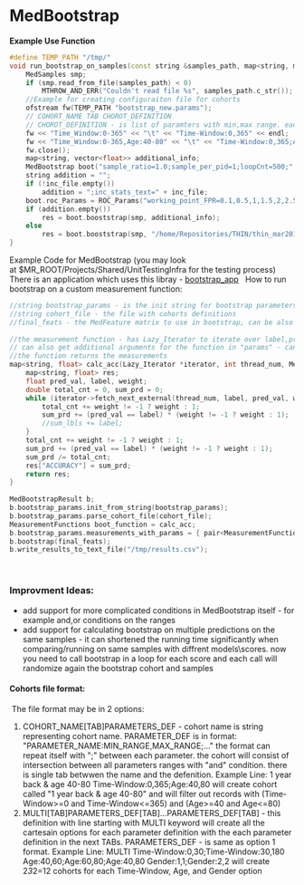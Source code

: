 # MedBootstrap
**Example Use Function**
```c++
#define TEMP_PATH "/tmp/"
void run_bootstrap_on_samples(const string &samples_path, map<string, map<string, float>> &res, const string &inc_file = "") {
    MedSamples smp;
    if (smp.read_from_file(samples_path) < 0)
        MTHROW_AND_ERR("Couldn't read file %s", samples_path.c_str());
    //Example for creating configuraiton file for cohorts
    ofstream fw(TEMP_PATH "bootstrap_new.params");
    // COHORT_NAME TAB CHOROT_DEFINITION
    // CHOROT_DEFINITION - is list of paramters with min,max range. each param is seprated by ;
    fw << "Time_Window:0-365" << "\t" << "Time-Window:0,365" << endl;
    fw << "Time_Window:0-365,Age:40-80" << "\t" << "Time-Window:0,365;Age:40,80" << endl;
    fw.close();
    map<string, vector<float>> additional_info;
    MedBootstrap boot("sample_ratio=1.0;sample_per_pid=1;loopCnt=500;" "filter_cohort=" + TEMP_PATH + "bootstrap_new.params");
    string addition = "";
    if (!inc_file.empty())
        addition = ";inc_stats_text=" + inc_file;
    boot.roc_Params = ROC_Params("working_point_FPR=0.1,0.5,1,1.5,2,2.5,3,3.5,4,4.5,5,10;" + "working_point_SENS=5,10,20,30,40,50,60,70,80,90;score_resolution=0.0001;score_bins=0" + addition);
    if (addition.empty())
        res = boot.booststrap(smp, additional_info);
    else
        res = boot.booststrap(smp, "/home/Repositories/THIN/thin_mar2017/thin.repository");
}
```
Example Code for MedBootstrap (you may look at $MR_ROOT/Projects/Shared/UnitTestingInfra for the testing process)
There is an application which uses this libray - [bootstrap_app](../../Medial%20Tools/bootstrap_app)
 
How to run bootstrap on a custom measurement function:
```c++
//string bootstrap_params - is the init string for bootstrap parameters
//string cohort_file - the file with cohorts definitions
//final_feats - the MedFeature matrix to use in bootstrap, can be also MedSamples (than you can only filter Age,Gender,TimeWindow) in cohorts
 
//the measurement function - has Lazy_Iterator to iterate over label,pred,weight in bootstrap loop
// can also get additional arguments for the function in "params" - can be working points in ROC for example
//the function returns the measurements
map<string, float> calc_acc(Lazy_Iterator *iterator, int thread_num, Measurement_Params *params) {
	map<string, float> res;
	float pred_val, label, weight;
	double total_cnt = 0, sum_prd = 0;
	while (iterator->fetch_next_external(thread_num, label, pred_val, weight)) {
		total_cnt += weight != -1 ? weight : 1;
		sum_prd += (pred_val == label) * (weight != -1 ? weight : 1);
		//sum_lbls += label;
	}
	total_cnt += weight != -1 ? weight : 1;
	sum_prd += (pred_val == label) * (weight != -1 ? weight : 1);
	sum_prd /= total_cnt;
	res["ACCURACY"] = sum_prd;
	return res;
}
 
MedBootstrapResult b;
b.bootstrap_params.init_from_string(bootstrap_params);
b.bootstrap_params.parse_cohort_file(cohort_file);
MeasurementFunctions boot_function = calc_acc;
b.bootstrap_params.measurements_with_params = {	pair<MeasurementFunctions, Measurement_Params *>(calc_acc, NULL) }; //calc_auc doesn't have additional parameters so I passed NULL
b.bootstrap(final_feats);
b.write_results_to_text_file("/tmp/results.csv");
```
 
### Improvment Ideas:
- add support for more complicated conditions in MedBootstrap itself - for example and,or conditions on the ranges
- add support for calculating bootstrap on multiple predictions on the same samples - it can shortened the running time significantly when comparing/running on same samples with diffrent models\scores. now you need to call bootstrap in a loop for each score and each call will randomize again the bootstrap cohort and samples
 
#### **Cohorts file format:**
 The file format may be in 2 options:
1. COHORT_NAME[TAB]PARAMETERS_DEF - cohort name is string representing cohort name. PARAMETER_DEF is in format: "PARAMETER_NAME:MIN_RANGE,MAX_RANGE;..." the format can repeat itself with ";" between each parameter. the cohort will consist of intersection between all parameters ranges with "and" condition. there is single tab betwwen the name and the defenition. Example Line: 1 year back & age 40-80 Time-Window:0,365;Age:40,80 will create cohort called "1 year back & age 40-80" and will filter out records with (Time-Window>=0 and Time-Window<=365) and (Age>=40 and Age<=80) 
2. MULTI[TAB]PARAMETERS_DEF[TAB]...PARAMETERS_DEF[TAB] - this definition with line starting with MULTI keyword will create all the cartesain options for each parameter definition with the each parameter definition in the next TABs. PARAMETERS_DEF - is same as option 1 format. Example Line: MULTI Time-Window:0,30;Time-Window:30,180 Age:40,60;Age:60,80;Age:40,80 Gender:1,1;Gender:2,2 will create 2*3*2=12 cohorts for each Time-Window, Age, and Gender option 
 
 
